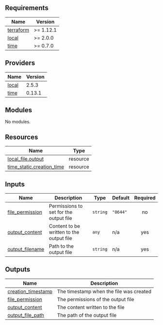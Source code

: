 ## Requirements

| Name | Version |
|------|---------|
| <a name="requirement_terraform"></a> [terraform](#requirement\_terraform) | >= 1.12.1 |
| <a name="requirement_local"></a> [local](#requirement\_local) | >= 2.0.0 |
| <a name="requirement_time"></a> [time](#requirement\_time) | >= 0.7.0 |

## Providers

| Name | Version |
|------|---------|
| <a name="provider_local"></a> [local](#provider\_local) | 2.5.3 |
| <a name="provider_time"></a> [time](#provider\_time) | 0.13.1 |

## Modules

No modules.

## Resources

| Name | Type |
|------|------|
| [local_file.output](https://registry.terraform.io/providers/hashicorp/local/latest/docs/resources/file) | resource |
| [time_static.creation_time](https://registry.terraform.io/providers/hashicorp/time/latest/docs/resources/static) | resource |

## Inputs

| Name | Description | Type | Default | Required |
|------|-------------|------|---------|:--------:|
| <a name="input_file_permission"></a> [file\_permission](#input\_file\_permission) | Permissions to set for the output file | `string` | `"0644"` | no |
| <a name="input_output_content"></a> [output\_content](#input\_output\_content) | Content to be written to the output file | `any` | n/a | yes |
| <a name="input_output_filename"></a> [output\_filename](#input\_output\_filename) | Path to the output file | `string` | n/a | yes |

## Outputs

| Name | Description |
|------|-------------|
| <a name="output_creation_timestamp"></a> [creation\_timestamp](#output\_creation\_timestamp) | The timestamp when the file was created |
| <a name="output_file_permission"></a> [file\_permission](#output\_file\_permission) | The permissions of the output file |
| <a name="output_output_content"></a> [output\_content](#output\_output\_content) | The content written to the file |
| <a name="output_output_file_path"></a> [output\_file\_path](#output\_output\_file\_path) | The path of the output file |
